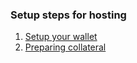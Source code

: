 ### Setup steps for hosting
1. [Setup your wallet](wallet.md)
2. [Preparing collateral](collateral.md)






